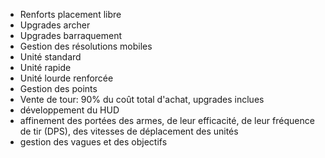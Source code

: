 * Renforts placement libre
* Upgrades archer
* Upgrades barraquement
* Gestion des résolutions mobiles
* Unité standard
* Unité rapide
* Unité lourde renforcée
* Gestion des points
* Vente de tour: 90% du coût total d'achat, upgrades inclues
* développement du HUD
* affinement des portées des armes, de leur efficacité, de leur fréquence de tir (DPS), des vitesses de déplacement des unités
* gestion des vagues et des objectifs
